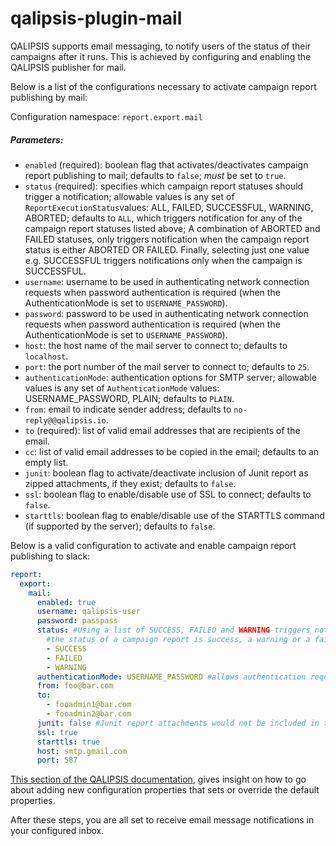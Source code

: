 # qalipsis-plugin-mail

QALIPSIS supports email messaging, to notify users of the status of their campaigns after it runs. This is achieved by
configuring and enabling the QALIPSIS publisher for mail.

Below is a list of the configurations necessary to activate campaign report publishing by mail:

Configuration namespace: `report.export.mail`

##### Parameters:

- `enabled` (required): boolean flag that activates/deactivates campaign report publishing to mail; defaults to `false`; *must*
  be set to `true`.
- `status` (required): specifies which campaign report statuses should trigger a notification; allowable values is any
  set of `ReportExecutionStatus`values: ALL, FAILED, SUCCESSFUL, WARNING, ABORTED; defaults to `ALL`, which triggers
  notification for any of the campaign report statuses listed above; A combination of ABORTED and FAILED statuses, only
  triggers notification when the campaign report status is either ABORTED OR FAILED. Finally, selecting just one value
  e.g. SUCCESSFUL triggers notifications only when the campaign is SUCCESSFUL.
- `username`: username to be used in authenticating network connection requests when password authentication is
  required (when the AuthenticationMode is set to `USERNAME_PASSWORD`).
- `password`: password to be used in authenticating network connection requests when password authentication is
  required (when the AuthenticationMode is set to `USERNAME_PASSWORD`).
- `host`: the host name of the mail server to connect to; defaults to `localhost`.
- `port`: the port number of the mail server to connect to; defaults to `25`.
- `authenticationMode`: authentication options for SMTP server; allowable values is any set of `AuthenticationMode`
  values: USERNAME_PASSWORD, PLAIN; defaults to `PLAIN`.
- `from`: email to indicate sender address; defaults to `no-reply@@qalipsis.io`.
- `to` (required): list of valid email addresses that are recipients of the email.
- `cc`: list of valid email addresses to be copied in the email; defaults to an empty list.
- `junit`: boolean flag to activate/deactivate inclusion of Junit report as zipped attachments, if they exist; defaults
  to `false`.
- `ssl`: boolean flag to enable/disable use of SSL to connect; defaults to `false`.
- `starttls`: boolean flag to enable/disable use of the STARTTLS command (if supported by the server); defaults to `false`.

Below is a valid configuration to activate and enable campaign report publishing to slack:

```yaml
report:
  export:
    mail:
      enabled: true
      username: qalipsis-user
      password: passpass
      status: #Using a list of SUCCESS, FAILED and WARNING triggers notification only when 
        #the status of a campaign report is success, a warning or a failure. It ignores every other statuses
        - SUCCESS
        - FAILED
        - WARNING
      authenticationMode: USERNAME_PASSWORD #allows authentication requests for a network connection
      from: foo@bar.com
      to: 
        - fooadmin1@bar.com
        - fooadmin2@bar.com
      junit: false #Junit report attachments would not be included in the email.
      ssl: true
      starttls: true
      host: smtp.gmail.com
      port: 587
```

[This section of the QALIPSIS documentation](https://docs.qalipsis.io/#_external-property-sources ), gives insight on
how to go about adding new configuration properties that sets or override the default properties.

After these steps, you are all set to receive email message notifications in your configured inbox.